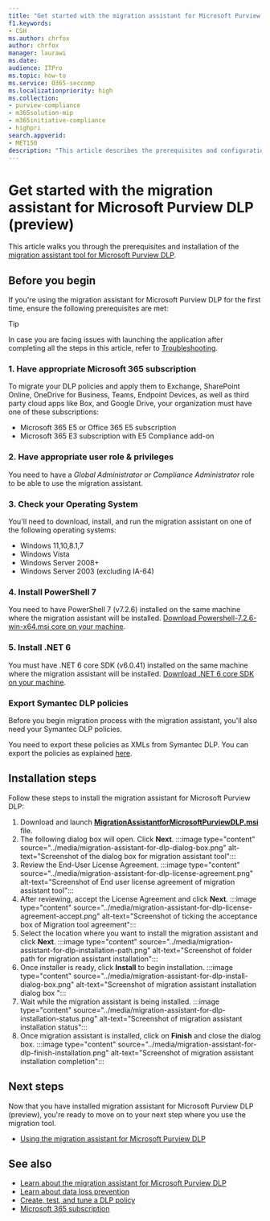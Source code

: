 ```yaml
---
title: "Get started with the migration assistant for Microsoft Purview DLP"
f1.keywords:
- CSH
ms.author: chrfox
author: chrfox
manager: laurawi
ms.date:
audience: ITPro
ms.topic: how-to
ms.service: O365-seccomp
ms.localizationpriority: high
ms.collection: 
- purview-compliance
- m365solution-mip
- m365initiative-compliance
- highpri
search.appverid: 
- MET150
description: "This article describes the prerequisites and configuration of the migration assistant tool for Microsoft Purview DLP."
---
```


# Get started with the migration assistant for Microsoft Purview DLP (preview)

This article walks you through the prerequisites and installation of the [migration assistant tool for Microsoft Purview DLP](migration-assistant-for-dlp-learn.md).

## Before you begin

If you're using the migration assistant for Microsoft Purview DLP for the first time, ensure the following prerequisites are met:

> [!TIP]
> In case you are facing issues with launching the application after completing all the steps in this article, refer to [Troubleshooting](migration-assistant-for-dlp-use.md#troubleshooting).

### 1. Have appropriate Microsoft 365 subscription

To migrate your DLP policies and apply them to Exchange, SharePoint Online, OneDrive for Business, Teams, Endpoint Devices, as well as third party cloud apps like Box, and Google Drive, your organization must have one of these subscriptions:

- Microsoft 365 E5 or Office 365 E5 subscription
- Microsoft 365 E3 subscription with E5 Compliance add-on

### 2. Have appropriate user role & privileges

You need to have a *Global Administrator or Compliance Administrator* role to be able to use the migration assistant.

### 3. Check your Operating System

You'll need to download, install, and run the migration assistant on one of the following operating systems:

- Windows 11,10,8.1,7
- Windows Vista
- Windows Server 2008+
- Windows Server 2003 (excluding IA-64)

### 4. Install PowerShell 7

You need to have PowerShell 7 (v7.2.6) installed on the same machine where the migration assistant will be installed. [Download Powershell-7.2.6-win-x64.msi core on your machine](https://github.com/PowerShell/PowerShell/releases/download/v7.2.6/PowerShell-7.2.6-win-x64.msi).

### 5. Install .NET 6

You must have .NET 6 core SDK (v6.0.41) installed on the same machine where the migration assistant will be installed. [Download .NET 6 core SDK on your machine](https://dotnet.microsoft.com/download/dotnet/thank-you/sdk-6.0.401-windows-x64-installer).

### Export Symantec DLP policies

Before you begin migration process with the migration assistant, you'll also need your Symantec DLP policies.

You need to export these policies as XMLs from Symantec DLP. You can export the policies as explained [here](https://help.symantec.com/cs/DLP15.1/DLP/v28354460_v125428396/Policy-template-import-and-export).

## Installation steps

Follow these steps to install the migration assistant for Microsoft Purview DLP:

1. Download and launch **[MigrationAssistantforMicrosoftPurviewDLP.msi](https://aka.ms/DownloadMAMD)** file.
2. The following dialog box will open. Click **Next**.
     :::image type="content" source="../media/migration-assistant-for-dlp-dialog-box.png" alt-text="Screenshot of the dialog box for migration assistant tool":::
3. Review the End-User License Agreement.
     :::image type="content" source="../media/migration-assistant-for-dlp-license-agreement.png" alt-text="Screenshot of End user license agreement of migration assistant tool":::
4. After reviewing, accept the License Agreement and click **Next**.
     :::image type="content" source="../media/migration-assistant-for-dlp-license-agreement-accept.png" alt-text="Screenshot of ticking the acceptance box of Migration tool agreement":::
5. Select the location where you want to install the migration assistant and click **Next**.
     :::image type="content" source="../media/migration-assistant-for-dlp-installation-path.png" alt-text="Screenshot of folder path for migration assistant installation":::
6. Once installer is ready, click **Install** to begin installation.
     :::image type="content" source="../media/migration-assistant-for-dlp-install-dialog-box.png" alt-text="Screenshot of migration assistant installation dialog box ":::
7. Wait while the migration assistant is being installed.
     :::image type="content" source="../media/migration-assistant-for-dlp-installation-status.png" alt-text="Screenshot of migration assistant installation status":::
8. Once migration assistant is installed, click on **Finish** and close the dialog box.
    :::image type="content" source="../media/migration-assistant-for-dlp-finish-installation.png" alt-text="Screenshot of migration assistant installation completion":::

## Next steps

Now that you have installed migration assistant for Microsoft Purview DLP (preview), you're ready to move on to your next step where you use the migration tool.

- [Using the migration assistant for Microsoft Purview DLP](migration-assistant-for-dlp-use.md)

## See also

- [Learn about the migration assistant for Microsoft Purview DLP](migration-assistant-for-dlp-learn.md)
- [Learn about data loss prevention](dlp-learn-about-dlp.md)
- [Create, test, and tune a DLP policy](create-test-tune-dlp-policy.md)
- [Microsoft 365 subscription](https://www.microsoft.com/microsoft-365/compare-microsoft-365-enterprise-plans?rtc=1)
